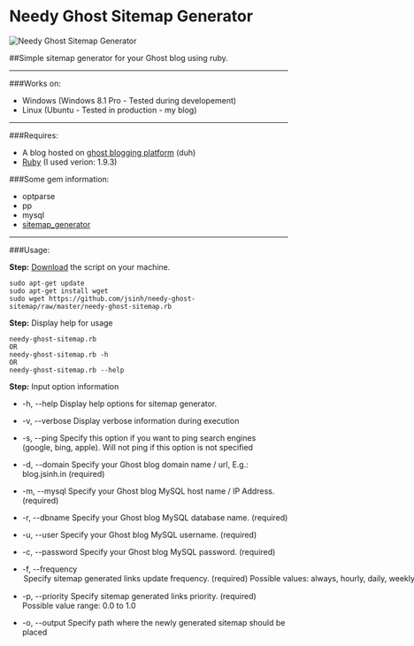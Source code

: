 Needy Ghost Sitemap Generator
===================

![Needy Ghost Sitemap Generator](https://github.com/jsinh/needy-ghost-sitemap/raw/master/ghost-logo.png "Needy Ghost Sitemap Generator")

##Simple sitemap generator for your Ghost blog using ruby.

---

###Works on:

 *	Windows (Windows 8.1 Pro - Tested during developement)
 *	Linux (Ubuntu - Tested in production - my blog)

---

###Requires:

*	A blog hosted on [ghost blogging platform](https://ghost.org) (duh)
*	[Ruby](https://www.ruby-lang.org/en/installation/) (I used verion: 1.9.3)

###Some gem information:
*	optparse
*	pp
*	mysql
*	[sitemap_generator](https://github.com/kjvarga/sitemap_generator)

---

###Usage:

**Step:** [Download](https://github.com/jsinh/needy-ghost-sitemap/archive/master.zip) the script on your machine.

	sudo apt-get update
	sudo apt-get install wget
	sudo wget https://github.com/jsinh/needy-ghost-sitemap/raw/master/needy-ghost-sitemap.rb

**Step:** Display help for usage

	needy-ghost-sitemap.rb
	OR
	needy-ghost-sitemap.rb -h
	OR
	needy-ghost-sitemap.rb --help

**Step:** Input option information

*	-h, --help					Display help options for sitemap generator.

*	-v, --verbose				Display verbose information during execution

*	-s, --ping					Specify this option if you want to ping search engines (google, bing, apple).
								Will not ping if this option is not specified

*	-d, --domain <domain-name>	Specify your Ghost blog domain name / url, E.g.: blog.jsinh.in (required)

*	-m, --mysql <hostname>		Specify your Ghost blog MySQL host name / IP Address. (required)

*	-r, --dbname <database>		Specify your Ghost blog MySQL database name. (required)

*	-u, --user <username>		Specify your Ghost blog MySQL username. (required)

*	-c, --password <password>	Specify your Ghost blog MySQL password. (required)

*	-f, --frequency <option>	Specify sitemap generated links update frequency. (required)
								Possible values: always, hourly, daily, weekly, monthly, yearly, never

*	-p, --priority <value>		Specify sitemap generated links priority. (required)
								Possible value range: 0.0 to 1.0

*	-o, --output <path>			Specify path where the newly generated sitemap should be placed
